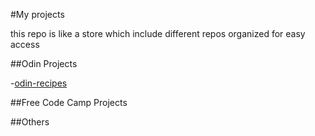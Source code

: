 #My projects


this repo is like a store which include different repos organized for easy access

##Odin Projects

-[odin-recipes](https://github.com/KenawMarie/odin-recipes)

##Free Code Camp Projects



##Others
